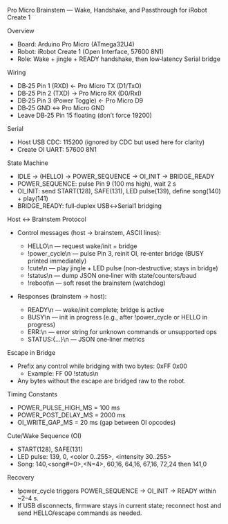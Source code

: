 Pro Micro Brainstem — Wake, Handshake, and Passthrough for iRobot Create 1

Overview
- Board: Arduino Pro Micro (ATmega32U4)
- Robot: iRobot Create 1 (Open Interface, 57600 8N1)
- Role: Wake + jingle + READY handshake, then low‑latency Serial bridge

Wiring
- DB‑25 Pin 1 (RXD) ← Pro Micro TX (D1/TxO)
- DB‑25 Pin 2 (TXD) → Pro Micro RX (D0/RxI)
- DB‑25 Pin 3 (Power Toggle) ← Pro Micro D9
- DB‑25 GND ↔ Pro Micro GND
- Leave DB‑25 Pin 15 floating (don’t force 19200)

Serial
- Host USB CDC: 115200 (ignored by CDC but used here for clarity)
- Create OI UART: 57600 8N1

State Machine
- IDLE → (HELLO) → POWER_SEQUENCE → OI_INIT → BRIDGE_READY
- POWER_SEQUENCE: pulse Pin 9 (100 ms high), wait 2 s
- OI_INIT: send START(128), SAFE(131), LED pulse(139), define song(140) + play(141)
- BRIDGE_READY: full‑duplex USB↔Serial1 bridging

Host ↔ Brainstem Protocol
- Control messages (host → brainstem, ASCII lines):
  - HELLO\n — request wake/init + bridge
  - !power_cycle\n — pulse Pin 3, reinit OI, re‑enter bridge (BUSY printed immediately)
  - !cute\n — play jingle + LED pulse (non‑destructive; stays in bridge)
  - !status\n — dump JSON one‑liner with state/counters/baud
  - !reboot\n — soft reset the brainstem (watchdog)

- Responses (brainstem → host):
  - READY\n — wake/init complete; bridge is active
  - BUSY\n — init in progress (e.g., after !power_cycle or HELLO in progress)
  - ERR:<msg>\n — error string for unknown commands or unsupported ops
  - STATUS:{...}\n — JSON one‑liner metrics

Escape in Bridge
- Prefix any control while bridging with two bytes: 0xFF 0x00
  - Example: FF 00 !status\n
- Any bytes without the escape are bridged raw to the robot.

Timing Constants
- POWER_PULSE_HIGH_MS = 100 ms
- POWER_POST_DELAY_MS = 2000 ms
- OI_WRITE_GAP_MS = 20 ms (gap between OI opcodes)

Cute/Wake Sequence (OI)
- START(128), SAFE(131)
- LED pulse: 139, 0, <color 0..255>, <intensity 30..255>
- Song: 140,<song#=0>,<N=4>, 60,16, 64,16, 67,16, 72,24 then 141,0

Recovery
- !power_cycle triggers POWER_SEQUENCE → OI_INIT → READY within ~2–4 s.
- If USB disconnects, firmware stays in current state; reconnect host and send HELLO/escape commands as needed.

